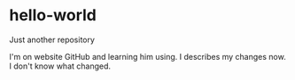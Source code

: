 # hello-world
Just another repository

I'm on website GitHub and learning him using.
I describes my changes now. I don't know what changed.
